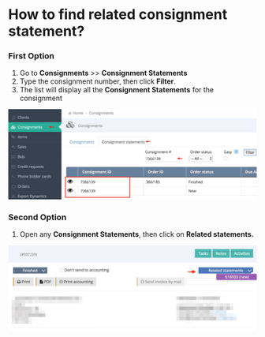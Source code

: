 # How to find related consignment statement?

### First Option

1. Go to **Consignments** &gt;&gt; **Consignment Statements**
2. Type the consignment number, then click **Filter**.
3. The list will display all the **Consignment Statements** for the consignment

![](../.gitbook/assets/image.png)

### Second Option

1. Open any **Consignment Statements**, then click on **Related statements.**

![](../.gitbook/assets/image%20%285%29.png)



